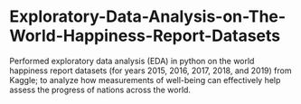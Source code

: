 # Exploratory-Data-Analysis-on-The-World-Happiness-Report-Datasets
Performed exploratory data analysis (EDA) in python on the world happiness report datasets (for years 2015, 2016, 2017, 2018, and 2019) from Kaggle; to analyze how measurements of well-being can effectively help assess the progress of nations across the world.
